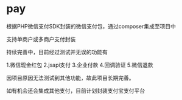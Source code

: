 # pay

根据PHP微信支付SDK封装的微信支付包，通过composer集成至项目中

支持单商户或多商户支付封装

持续完善中，目前经过测试并无误的功能有

1.微信现金红包
2.jsapi支付
3.企业付款
4.回调验证
5.微信退款

因项目原因无法测试到其他功能，故此项目长期完善。

如有机会还会集成其他支付，目前计划封装支付宝支付平台

